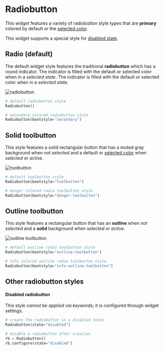 # Radiobutton

This widget features a variety of radiobutton style types that are **primary** colored by default or the [selected color](index.md#colors).

This widget supports a special style for [disabled state](#other-radiobutton-styles).

## Radio (default)

The default widget style features the traditional **radiobutton** which has a round indicator. The indicator is filled with the default or selected color when in a _selected state_. The indicator is filled with the default or selected color when in a _selected state_.

![radiobutton](../assets/widget-styles/radiobuttons.png)

```python
# default radiobutton style
Radiobutton()

# secondary colored radiobutton style
Radiobutton(bootstyle="secondary")
```

## Solid toolbutton

This style features a solid rectangular button that has a muted gray background when _not selected_ and a default or [selected color](index.md#colors) when _selected_ or _active_.

![toolbutton](../assets/widget-styles/radio-toolbutton.gif)

```python
# default toolbutton style
Radiobutton(bootstyle="toolbutton")

# danger colored radio toolbutton style
Radiobutton(bootstyle="danger-toolbutton")
```

## Outline toolbutton

This style features a rectangular button that has an **outline** when _not selected_ and a **solid** background when _selected_ or _active_.

![outline toolbutton](../assets/widget-styles/outline-radio-toolbutton.gif)

```python
# default outline radio toolbutton style
Radiobutton(bootstyle="outline-toolbutton")

# info colored outline radio toolbutton style
Radiobutton(bootstyle="info-outline-toolbutton")
```

## Other radiobutton styles

#### Disabled radiobutton
This style _cannot be applied via keywords_; it is configured through widget settings.

```python
# create the radiobutton in a disabled state
Radiobutton(state="disabled")

# disable a radiobutton after creation
rb = Radiobutton()
rb.configure(state="disabled")
```